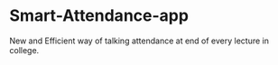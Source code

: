 # Smart-Attendance-app
New and Efficient way of talking attendance at end of every lecture in college.

